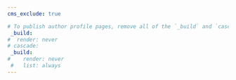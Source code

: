 ```yaml
---
cms_exclude: true

# To publish author profile pages, remove all of the `_build` and `cascade` settings below.
 _build:
#  render: never
# cascade:
 _build:
#    render: never
 #   list: always
---
```

